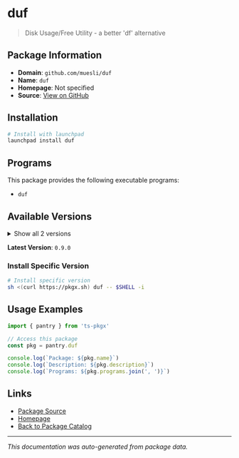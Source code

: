 # duf

> Disk Usage/Free Utility - a better 'df' alternative

## Package Information

- **Domain**: `github.com/muesli/duf`
- **Name**: `duf`
- **Homepage**: Not specified
- **Source**: [View on GitHub](https://github.com/pkgxdev/pantry/tree/main/projects/github.com/muesli/duf/package.yml)

## Installation

```bash
# Install with launchpad
launchpad install duf
```

## Programs

This package provides the following executable programs:

- `duf`

## Available Versions

<details>
<summary>Show all 2 versions</summary>

- `0.9.0`, `0.8.1`

</details>

**Latest Version**: `0.9.0`

### Install Specific Version

```bash
# Install specific version
sh <(curl https://pkgx.sh) duf -- $SHELL -i
```

## Usage Examples

```typescript
import { pantry } from 'ts-pkgx'

// Access this package
const pkg = pantry.duf

console.log(`Package: ${pkg.name}`)
console.log(`Description: ${pkg.description}`)
console.log(`Programs: ${pkg.programs.join(', ')}`)
```

## Links

- [Package Source](https://github.com/pkgxdev/pantry/tree/main/projects/github.com/muesli/duf/package.yml)
- [Homepage](#)
- [Back to Package Catalog](../../../package-catalog.md)

---

*This documentation was auto-generated from package data.*
